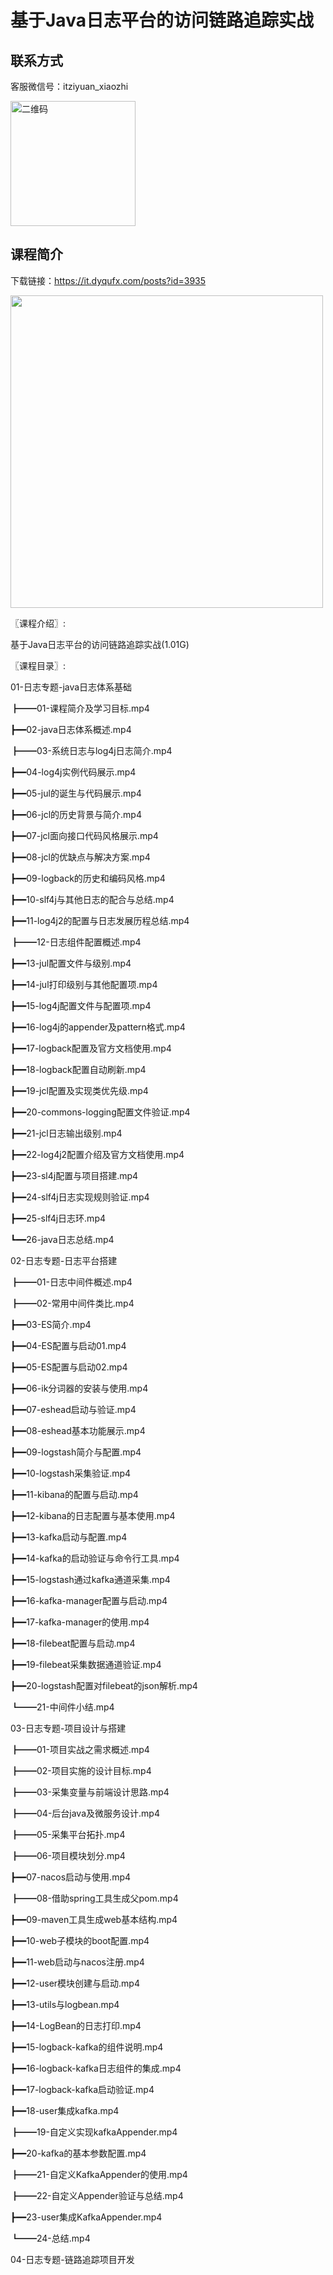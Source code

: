 # 基于Java日志平台的访问链路追踪实战

## 联系方式

客服微信号：itziyuan_xiaozhi

<img src="https://ziyuanyun.oss-cn-guangzhou.aliyuncs.com/common/20240614073449/666b82192834a.jpg" width="200" height="200" alt="二维码">

## 课程简介

下载链接：https://it.dyqufx.com/posts?id=3935

<img src="https://ziyuanyun.oss-cn-guangzhou.aliyuncs.com/yun/20240515185422/6644945eab70e.jpg" width="500" alt="">

  〖课程介绍〗:

 基于Java日志平台的访问链路追踪实战(1.01G)

 〖课程目录〗:

 01-日志专题-java日志体系基础

 ┣━━01-课程简介及学习目标.mp4

 ┣━━02-java日志体系概述.mp4

 ┣━━03-系统日志与log4j日志简介.mp4

 ┣━━04-log4j实例代码展示.mp4

 ┣━━05-jul的诞生与代码展示.mp4

 ┣━━06-jcl的历史背景与简介.mp4

 ┣━━07-jcl面向接口代码风格展示.mp4

 ┣━━08-jcl的优缺点与解决方案.mp4

 ┣━━09-logback的历史和编码风格.mp4

 ┣━━10-slf4j与其他日志的配合与总结.mp4

 ┣━━11-log4j2的配置与日志发展历程总结.mp4

 ┣━━12-日志组件配置概述.mp4

 ┣━━13-jul配置文件与级别.mp4

 ┣━━14-jul打印级别与其他配置项.mp4

 ┣━━15-log4j配置文件与配置项.mp4

 ┣━━16-log4j的appender及pattern格式.mp4

 ┣━━17-logback配置及官方文档使用.mp4

 ┣━━18-logback配置自动刷新.mp4

 ┣━━19-jcl配置及实现类优先级.mp4

 ┣━━20-commons-logging配置文件验证.mp4

 ┣━━21-jcl日志输出级别.mp4

 ┣━━22-log4j2配置介绍及官方文档使用.mp4

 ┣━━23-sl4j配置与项目搭建.mp4

 ┣━━24-slf4j日志实现规则验证.mp4

 ┣━━25-slf4j日志环.mp4

 ┗━━26-java日志总结.mp4

 02-日志专题-日志平台搭建

 ┣━━01-日志中间件概述.mp4

 ┣━━02-常用中间件类比.mp4

 ┣━━03-ES简介.mp4

 ┣━━04-ES配置与启动01.mp4

 ┣━━05-ES配置与启动02.mp4

 ┣━━06-ik分词器的安装与使用.mp4

 ┣━━07-eshead启动与验证.mp4

 ┣━━08-eshead基本功能展示.mp4

 ┣━━09-logstash简介与配置.mp4

 ┣━━10-logstash采集验证.mp4

 ┣━━11-kibana的配置与启动.mp4

 ┣━━12-kibana的日志配置与基本使用.mp4

 ┣━━13-kafka启动与配置.mp4

 ┣━━14-kafka的启动验证与命令行工具.mp4

 ┣━━15-logstash通过kafka通道采集.mp4

 ┣━━16-kafka-manager配置与启动.mp4

 ┣━━17-kafka-manager的使用.mp4

 ┣━━18-filebeat配置与启动.mp4

 ┣━━19-filebeat采集数据通道验证.mp4

 ┣━━20-logstash配置对filebeat的json解析.mp4

 ┗━━21-中间件小结.mp4

 03-日志专题-项目设计与搭建

 ┣━━01-项目实战之需求概述.mp4

 ┣━━02-项目实施的设计目标.mp4

 ┣━━03-采集变量与前端设计思路.mp4

 ┣━━04-后台java及微服务设计.mp4

 ┣━━05-采集平台拓扑.mp4

 ┣━━06-项目模块划分.mp4

 ┣━━07-nacos启动与使用.mp4

 ┣━━08-借助spring工具生成父pom.mp4

 ┣━━09-maven工具生成web基本结构.mp4

 ┣━━10-web子模块的boot配置.mp4

 ┣━━11-web启动与nacos注册.mp4

 ┣━━12-user模块创建与启动.mp4

 ┣━━13-utils与logbean.mp4

 ┣━━14-LogBean的日志打印.mp4

 ┣━━15-logback-kafka的组件说明.mp4

 ┣━━16-logback-kafka日志组件的集成.mp4

 ┣━━17-logback-kafka启动验证.mp4

 ┣━━18-user集成kafka.mp4

 ┣━━19-自定义实现kafkaAppender.mp4

 ┣━━20-kafka的基本参数配置.mp4

 ┣━━21-自定义KafkaAppender的使用.mp4

 ┣━━22-自定义Appender验证与总结.mp4

 ┣━━23-user集成KafkaAppender.mp4

 ┗━━24-总结.mp4

 04-日志专题-链路追踪项目开发

  